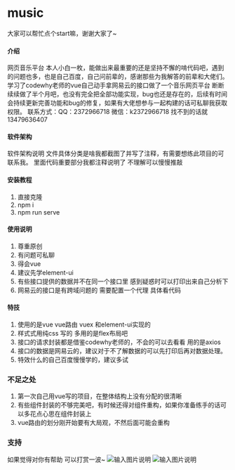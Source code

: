 # music
大家可以帮忙点个start嘛，谢谢大家了~
#### 介绍
网页音乐平台
本人小白一枚，能做出来最重要的还是坚持不懈的啃代码吧，遇到的问题也多，也是自己百度，自己问前辈的，感谢那些为我解答的前辈和大佬们。
学习了codewhy老师的vue自己动手拿网易云的接口做了一个音乐网页平台
断断续续做了半个月吧，也没有完全把全部功能实现，bug也还是存在的，后续有时间会持续更新完善功能和bug的修复，如果有大佬想参与一起构建的话可私聊我获取权限。
联系方式：QQ：2372966718 微信：k2372966718 找不到的话就 13479636407
#### 软件架构
软件架构说明
文件具体分类是啥我都截图了并写了注释，有需要想练此项目的可联系我。
里面代码重要部分我都注释说明了 不理解可以慢慢推敲
#### 安装教程

1.  直接克隆
2.  npm i
3.  npm run serve

#### 使用说明

1.  尊重原创
2.  有问题可私聊
3.  得会vue
4.  建议先学element-ui
5.  有些接口提供的数据并不在同一个接口里 感到疑惑时可以打印出来自己分析下
6.  网易云的接口是有跨域问题的 需要配置一个代理 具体看代码


#### 特技

1.  使用的是vue vue路由 vuex 和element-ui实现的
2.  样式式用纯css 写的 多用的是flex布局吧
3.  接口的请求封装都是借鉴codewhy老师的，不会的可以去看看 用的是axios
4.  接口的数据是网易云的，建议对于不了解数据的可以先打印后再对数据处理。
5.  特效什么的自己百度慢慢学的，建议多试

### 不足之处
1.  第一次自己用vue写的项目，在整体结构上没有分配的很清晰
2.  有些组件封装的不够完美吧，有时候还得对组件重构，如果你准备练手的话可以多花点心思在组件封装上
3.  vue路由的划分刚开始要有大局观，不然后面可能会重构
### 支持
如果觉得对你有帮助 可以打赏一波~
![输入图片说明](https://images.gitee.com/uploads/images/2020/0917/194103_71f22ce9_7881314.jpeg "5E0BFC41F06760F280F26C38EF4841C8.jpg")
![输入图片说明](https://images.gitee.com/uploads/images/2020/0917/194119_63c7147b_7881314.jpeg "427570F60626B001EF4167CF1FCF07EF.jpg")


